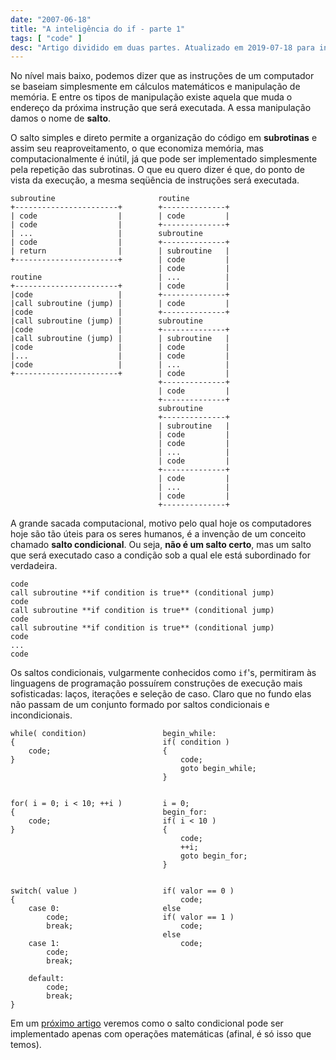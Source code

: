 ```yaml
---
date: "2007-06-18"
title: "A inteligência do if - parte 1"
tags: [ "code" ]
desc: "Artigo dividido em duas partes. Atualizado em 2019-07-18 para inclusão no Livro do Caloni."
---
```

No nível mais baixo, podemos dizer que as instruções de um computador se baseiam simplesmente em cálculos matemáticos e manipulação de memória. E entre os tipos de manipulação existe aquela que muda o endereço da próxima instrução que será executada. A essa manipulação damos o nome de **salto**.

O salto simples e direto permite a organização do código em **subrotinas** e assim seu reaproveitamento, o que economiza memória, mas computacionalmente é inútil, já que pode ser implementado simplesmente pela repetição das subrotinas. O que eu quero dizer é que, do ponto de vista da execução, a mesma seqüência de instruções será executada.

    subroutine                       routine         
    +-----------------------+        +--------------+
    | code                  |        | code         |
    | code                  |        +--------------+
    | ...                   |        subroutine      
    | code                  |        +--------------+
    | return                |        | subroutine   |
    +-----------------------+        | code         |
                                     | code         |
    routine                          | ...          |
    +-----------------------+        | code         |
    |code                   |        +--------------+
    |call subroutine (jump) |        | code         |
    |code                   |        +--------------+
    |call subroutine (jump) |        subroutine      
    |code                   |        +--------------+
    |call subroutine (jump) |        | subroutine   |
    |code                   |        | code         |
    |...                    |        | code         |
    |code                   |        | ...          |
    +-----------------------+        | code         |
                                     +--------------+
                                     | code         |
                                     +--------------+
                                     subroutine      
                                     +--------------+
                                     | subroutine   |
                                     | code         |
                                     | code         |
                                     | ...          |
                                     | code         |
                                     +--------------+
                                     | code         |
                                     | ...          |
                                     | code         |
                                     +--------------+
 

A grande sacada computacional, motivo pelo qual hoje os computadores hoje são tão úteis para os seres humanos, é a invenção de um conceito chamado **salto condicional**. Ou seja, **não é um salto certo**, mas um salto que será executado caso a condição sob a qual ele está subordinado for verdadeira.

    code
    call subroutine **if condition is true** (conditional jump)
    code
    call subroutine **if condition is true** (conditional jump)
    code
    call subroutine **if condition is true** (conditional jump)
    code
    ...
    code

Os saltos condicionais, vulgarmente conhecidos como `if`'s, permitiram às linguagens de programação possuírem construções de execução mais sofisticadas: laços, iterações e seleção de caso. Claro que no fundo elas não passam de um conjunto formado por saltos condicionais e incondicionais.

    while( condition)                 begin_while:          
    {                                 if( condition )       
        code;                         {                     
    }                                     code;             
                                          goto begin_while; 
                                      }                     
    
    
    for( i = 0; i < 10; ++i )         i = 0;              
    {                                 begin_for:          
        code;                         if( i < 10 )        
    }                                 {                   
                                          code;           
                                          ++i;            
                                          goto begin_for; 
                                      }                   
    
    
    switch( value )                   if( valor == 0 ) 
    {                                     code;        
        case 0:                       else             
            code;                     if( valor == 1 ) 
            break;                        code;        
                                      else             
        case 1:                           code;        
            code;
            break;
    
        default:
            code;
            break;
    }

Em um [próximo artigo](/a-inteligencia-do-if-parte-2) veremos como o salto condicional pode ser implementado apenas com operações matemáticas (afinal, é só isso que temos).

